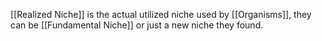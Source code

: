 [[Realized Niche]] is the actual utilized niche used by [[Organisms]], they can be [[Fundamental Niche]] or just a new niche they found. 